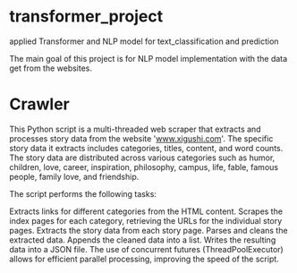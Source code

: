 # transformer_project
applied Transformer and NLP model for text_classification and prediction


The main goal of this project is for NLP model implementation with the data get from the websites.

# Crawler

This Python script is a multi-threaded web scraper that extracts and processes story data from the website 'www.xigushi.com'. The specific story data it extracts includes categories, titles, content, and word counts. The story data are distributed across various categories such as humor, children, love, career, inspiration, philosophy, campus, life, fable, famous people, family love, and friendship.

The script performs the following tasks:

Extracts links for different categories from the HTML content.
Scrapes the index pages for each category, retrieving the URLs for the individual story pages.
Extracts the story data from each story page.
Parses and cleans the extracted data.
Appends the cleaned data into a list.
Writes the resulting data into a JSON file.
The use of concurrent futures (ThreadPoolExecutor) allows for efficient parallel processing, improving the speed of the script.

